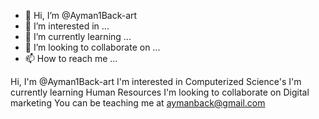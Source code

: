- 👋 Hi, I’m @Ayman1Back-art
- 👀 I’m interested in ...
- 🌱 I’m currently learning ...
- 💞️ I’m looking to collaborate on ...
- 📫 How to reach me ...

<!---
Ayman1Back-art/Ayman1Back-art is a ✨ special ✨ repository because its `README.md` (this file) appears on your GitHub profile.
You can click the Preview link to take a look at your changes.
--->
Hi, I'm @Ayman1Back-art
I'm interested in Computerized Science's
I'm currently learning Human Resources
I'm looking to collaborate on Digital marketing
You can be teaching me at aymanback@gmail.com
